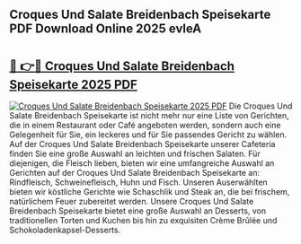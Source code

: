 ## Croques Und Salate Breidenbach Speisekarte PDF Download Online 2025 evleA

# <h2><a href="http://gc6phvq.nevu.top/?p=Croques+Und+Salate+Breidenbach+Speisekarte">🔗 👉🔴 Croques Und Salate Breidenbach Speisekarte 2025 PDF</a></h2>

[![Croques Und Salate Breidenbach Speisekarte 2025 PDF](https://i.imgur.com/dBaPXMq.png)](http://gc6phvq.nevu.top/?p=Croques+Und+Salate+Breidenbach+Speisekarte)
Die Croques Und Salate Breidenbach Speisekarte ist nicht mehr nur eine Liste von Gerichten, die in einem Restaurant oder Café angeboten werden, sondern auch eine Gelegenheit für Sie, ein leckeres und für Sie passendes Gericht zu wählen. Auf der Croques Und Salate Breidenbach Speisekarte unserer Cafeteria finden Sie eine große Auswahl an leichten und frischen Salaten. Für diejenigen, die Fleisch lieben, bieten wir eine umfangreiche Auswahl an Gerichten auf der Croques Und Salate Breidenbach Speisekarte an: Rindfleisch, Schweinefleisch, Huhn und Fisch. Unseren Auserwählten bieten wir köstliche Gerichte wie Schaschlik und Steak an, die bei frischem, natürlichem Feuer zubereitet werden. Unsere Croques Und Salate Breidenbach Speisekarte bietet eine große Auswahl an Desserts, von traditionellen Torten und Kuchen bis hin zu exquisiten Crème Brûlée und Schokoladenkapsel-Desserts.
